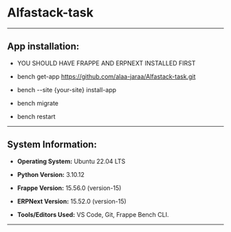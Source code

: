 # Alfastack-task

---

## App installation:

* YOU SHOULD HAVE FRAPPE AND ERPNEXT INSTALLED FIRST

* bench get-app https://github.com/alaa-jaraa/Alfastack-task.git

* bench --site {your-site} install-app 

* bench migrate

* bench restart


---

## System Information:

* **Operating System:** Ubuntu 22.04 LTS

* **Python Version:** 3.10.12

* **Frappe Version:** 15.56.0 (version-15)

* **ERPNext Version:** 15.52.0 (version-15)

* **Tools/Editors Used:** VS Code, Git, Frappe Bench CLI.

---